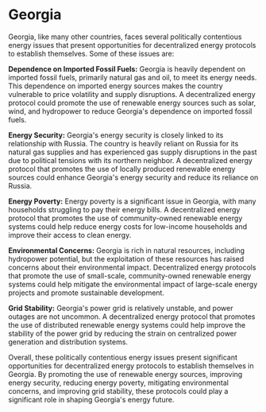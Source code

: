 # Georgia
Georgia, like many other countries, faces several politically contentious energy issues that present opportunities for decentralized energy protocols to establish themselves. Some of these issues are:

**Dependence on Imported Fossil Fuels:** Georgia is heavily dependent on imported fossil fuels, primarily natural gas and oil, to meet its energy needs. This dependence on imported energy sources makes the country vulnerable to price volatility and supply disruptions. A decentralized energy protocol could promote the use of renewable energy sources such as solar, wind, and hydropower to reduce Georgia's dependence on imported fossil fuels.

**Energy Security:** Georgia's energy security is closely linked to its relationship with Russia. The country is heavily reliant on Russia for its natural gas supplies and has experienced gas supply disruptions in the past due to political tensions with its northern neighbor. A decentralized energy protocol that promotes the use of locally produced renewable energy sources could enhance Georgia's energy security and reduce its reliance on Russia.

**Energy Poverty:** Energy poverty is a significant issue in Georgia, with many households struggling to pay their energy bills. A decentralized energy protocol that promotes the use of community-owned renewable energy systems could help reduce energy costs for low-income households and improve their access to clean energy.

**Environmental Concerns:** Georgia is rich in natural resources, including hydropower potential, but the exploitation of these resources has raised concerns about their environmental impact. Decentralized energy protocols that promote the use of small-scale, community-owned renewable energy systems could help mitigate the environmental impact of large-scale energy projects and promote sustainable development.

**Grid Stability:** Georgia's power grid is relatively unstable, and power outages are not uncommon. A decentralized energy protocol that promotes the use of distributed renewable energy systems could help improve the stability of the power grid by reducing the strain on centralized power generation and distribution systems.

Overall, these politically contentious energy issues present significant opportunities for decentralized energy protocols to establish themselves in Georgia. By promoting the use of renewable energy sources, improving energy security, reducing energy poverty, mitigating environmental concerns, and improving grid stability, these protocols could play a significant role in shaping Georgia's energy future.
